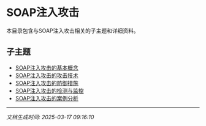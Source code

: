 # SOAP注入攻击

本目录包含与SOAP注入攻击相关的子主题和详细资料。

## 子主题

- [SOAP注入攻击的基本概念](soap-injection/basic-concepts.md)
- [SOAP注入攻击的攻击技术](soap-injection/attack-techniques.md)
- [SOAP注入攻击的防御措施](soap-injection/defense-measures.md)
- [SOAP注入攻击的检测与监控](soap-injection/detection-monitoring.md)
- [SOAP注入攻击的案例分析](soap-injection/case-studies.md)

---

*文档生成时间: 2025-03-17 09:16:10*
